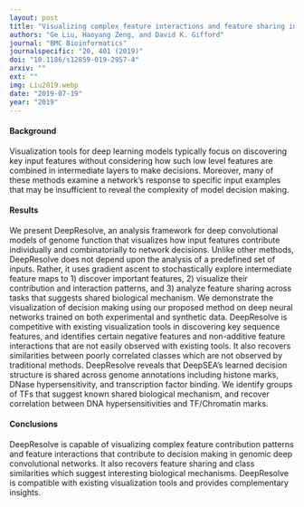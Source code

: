 ```yaml
---
layout: post
title: "Visualizing complex feature interactions and feature sharing in genomic deep neural networks"
authors: "Ge Liu, Haoyang Zeng, and David K. Gifford"
journal: "BMC Bioinformatics"
journalspecific: "20, 401 (2019)"
doi: "10.1186/s12859-019-2957-4"
arxiv: ""
ext: ""
img: Liu2019.webp
date: "2019-07-19"
year: "2019"
---
```


#### Background

Visualization tools for deep learning models typically focus on discovering key input features without considering how such low level features are combined in intermediate layers to make decisions. Moreover, many of these methods examine a network’s response to specific input examples that may be insufficient to reveal the complexity of model decision making.

#### Results

We present DeepResolve, an analysis framework for deep convolutional models of genome function that visualizes how input features contribute individually and combinatorially to network decisions. Unlike other methods, DeepResolve does not depend upon the analysis of a predefined set of inputs. Rather, it uses gradient ascent to stochastically explore intermediate feature maps to 1) discover important features, 2) visualize their contribution and interaction patterns, and 3) analyze feature sharing across tasks that suggests shared biological mechanism. We demonstrate the visualization of decision making using our proposed method on deep neural networks trained on both experimental and synthetic data. DeepResolve is competitive with existing visualization tools in discovering key sequence features, and identifies certain negative features and non-additive feature interactions that are not easily observed with existing tools. It also recovers similarities between poorly correlated classes which are not observed by traditional methods. DeepResolve reveals that DeepSEA’s learned decision structure is shared across genome annotations including histone marks, DNase hypersensitivity, and transcription factor binding. We identify groups of TFs that suggest known shared biological mechanism, and recover correlation between DNA hypersensitivities and TF/Chromatin marks.

#### Conclusions

DeepResolve is capable of visualizing complex feature contribution patterns and feature interactions that contribute to decision making in genomic deep convolutional networks. It also recovers feature sharing and class similarities which suggest interesting biological mechanisms. DeepResolve is compatible with existing visualization tools and provides complementary insights.
